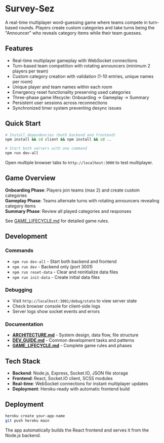 # Survey-Sez

A real-time multiplayer word-guessing game where teams compete in turn-based rounds. Players create custom categories and take turns being the "Announcer" who reveals category items while their team guesses.

## Features
- Real-time multiplayer gameplay with WebSocket connections
- Turn-based team competition with rotating announcers (minimum 2 players per team)
- Custom category creation with validation (1-10 entries, unique names per room)
- Unique player and team names within each room
- Emergency reset functionality preserving used categories
- Three-phase game lifecycle: Onboarding → Gameplay → Summary
- Persistent user sessions across reconnections
- Synchronized timer system preventing desync issues

## Quick Start

```bash
# Install dependencies (both backend and frontend)
npm install && cd client && npm install && cd ..

# Start both servers with one command
npm run dev-all
```

Open multiple browser tabs to `http://localhost:3000` to test multiplayer.

## Game Overview

**Onboarding Phase**: Players join teams (max 2) and create custom categories  
**Gameplay Phase**: Teams alternate turns with rotating announcers revealing category items  
**Summary Phase**: Review all played categories and responses  

See [GAME_LIFECYCLE.md](GAME_LIFECYCLE.md) for detailed game rules.

## Development

### Commands
- `npm run dev-all` - Start both backend and frontend
- `npm run dev` - Backend only (port 3001)
- `npm run reset-data` - Clear and reinitialize data files
- `npm run init-data` - Create initial data files

### Debugging
- Visit `http://localhost:3001/debug/state` to view server state
- Check browser console for client-side logs
- Server logs show socket events and errors

### Documentation
- **[ARCHITECTURE.md](ARCHITECTURE.md)** - System design, data flow, file structure
- **[DEV_GUIDE.md](DEV_GUIDE.md)** - Common development tasks and patterns
- **[GAME_LIFECYCLE.md](GAME_LIFECYCLE.md)** - Complete game rules and phases

## Tech Stack
- **Backend**: Node.js, Express, Socket.IO, JSON file storage
- **Frontend**: React, Socket.IO client, SCSS modules
- **Real-time**: WebSocket connections for instant multiplayer updates
- **Deployment**: Heroku-ready with automatic frontend build

## Deployment

```bash
heroku create your-app-name
git push heroku main
```

The app automatically builds the React frontend and serves it from the Node.js backend.